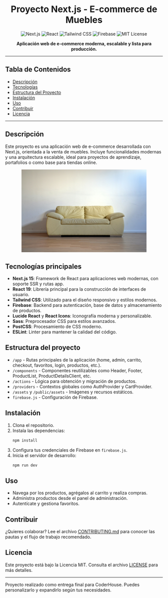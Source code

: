 
<div align="center">
   <h1>Proyecto Next.js - E-commerce de Muebles</h1>
  
   <p>
      <img src="https://img.shields.io/badge/Next.js-15-blue?logo=nextdotjs" alt="Next.js"/>
      <img src="https://img.shields.io/badge/React-19-61dafb?logo=react" alt="React"/>
      <img src="https://img.shields.io/badge/TailwindCSS-4-38bdf8?logo=tailwindcss" alt="Tailwind CSS"/>
      <img src="https://img.shields.io/badge/Firebase-11-ffca28?logo=firebase" alt="Firebase"/>
      <img src="https://img.shields.io/badge/License-MIT-green" alt="MIT License"/>
   </p>
   <p>
      <b>Aplicación web de e-commerce moderna, escalable y lista para producción.</b>
   </p>
</div>

---

## Tabla de Contenidos
- [Descripción](#descripción)
- [Tecnologías](#tecnologías)
- [Estructura del Proyecto](#estructura-del-proyecto)
- [Instalación](#instalación)
- [Uso](#uso)
- [Contribuir](#contribuir)
- [Licencia](#licencia)

---

## Descripción

Este proyecto es una aplicación web de e-commerce desarrollada con Next.js, orientada a la venta de muebles. Incluye funcionalidades modernas y una arquitectura escalable, ideal para proyectos de aprendizaje, portafolios o como base para tiendas online.

<p align="center">
   <img src="public/assets/sofa1.jpg" alt="Ejemplo visual" width="400"/>
</p>

## Tecnologías principales

- **Next.js 15**: Framework de React para aplicaciones web modernas, con soporte SSR y rutas app.
- **React 19**: Librería principal para la construcción de interfaces de usuario.
- **Tailwind CSS**: Utilizado para el diseño responsivo y estilos modernos.
- **Firebase**: Backend para autenticación, base de datos y almacenamiento de productos.
- **Lucide React** y **React Icons**: Iconografía moderna y personalizable.
- **Sass**: Preprocesador CSS para estilos avanzados.
- **PostCSS**: Procesamiento de CSS moderno.
- **ESLint**: Linter para mantener la calidad del código.

## Estructura del proyecto

- `/app` - Rutas principales de la aplicación (home, admin, carrito, checkout, favoritos, login, productos, etc.).
- `/components` - Componentes reutilizables como Header, Footer, ProductList, ProductDetailsClient, etc.
- `/actions` - Lógica para obtención y migración de productos.
- `/providers` - Contextos globales como AuthProvider y CartProvider.
- `/assets` y `/public/assets` - Imágenes y recursos estáticos.
- `firebase.js` - Configuración de Firebase.

## Instalación

1. Clona el repositorio.
2. Instala las dependencias:
    ```bash
    npm install
    ```
3. Configura tus credenciales de Firebase en `firebase.js`.
4. Inicia el servidor de desarrollo:
    ```bash
    npm run dev
    ```

## Uso

- Navega por los productos, agrégalos al carrito y realiza compras.
- Administra productos desde el panel de administración.
- Autentícate y gestiona favoritos.

## Contribuir

¿Quieres colaborar? Lee el archivo [CONTRIBUTING.md](CONTRIBUTING.md) para conocer las pautas y el flujo de trabajo recomendado.

## Licencia

Este proyecto está bajo la Licencia MIT. Consulta el archivo [LICENSE](LICENSE) para más detalles.

---

Proyecto realizado como entrega final para CoderHouse. Puedes personalizarlo y expandirlo según tus necesidades.
